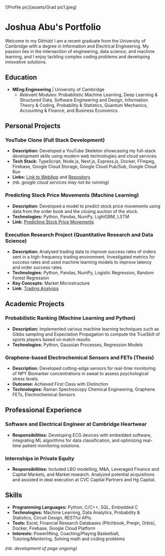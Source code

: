 ![Profile pic](assets/Grad pic1.jpeg)

# Joshua Abu's Portfolio
Welcome to my GitHub! I am a recent graduate from the University of Cambridge with a degree in Information and Electrical Engineering. My passion lies in the intersection of engineering, data science, and machine learning, and I enjoy tackling complex coding problems and developing innovative solutions.

## Education
- **MEng Engineering** | University of Cambridge
  - *Relevant Modules:* Probabilistic Machine Learning, Deep Learning & Structured Data, Software Engineering and Design, Information Theory & Coding, Probability & Statistics, Quantum Mechanics, Accounting & Finance, and Business Economics.

## Personal Projects
### YouTube Clone (Full Stack Development)
- **Description:** Developed a YouTube Skeleton showcasing my full-stack development skills using modern web technologies and cloud services.
- **Tech Stack:** TypeScript, Node.js, Next.js, Express.js, Docker, FFmpeg, Firebase, Google Cloud Storage, Google Cloud Pub/Sub, Google Cloud Run
- **Links:** [Link to WebApp](https://yt-web-client-immn7fa7pa-uc.a.run.app) and [Repository](https://github.com/jea68/Youtube-Clone)
- *(nb. google cloud services may not be running)*

### Predicting Stock Price Movements (Machine Learning)
- **Description:** Developed a model to predict stock price movements using data from the order book and the closing auction of the stock. 
- **Technologies:** Python, Pandas, NumPy, LightGBM, LSTM
- **Link:** [Predicting Stock Price Movements](https://github.com/jea68/Predicting_StockPrice_Movements)

### Execution Research Project (Quantitative Research and Data Science)
- **Description:** Analysed trading data to improve success rates of orders sent in a high-frequency trading environment. Investigated metrics for success rates and used machine learning models to improve latency and order success rates.
- **Technologies:** Python, Pandas, NumPy, Logistic Regression, Random Forest Regression
- **Key Concepts:** Market Microstructure
- **Link:** [Trading Analyisis](https://github.com/jea68/Execution-Research-Project)


## Academic Projects

### Probabilistic Ranking (Machine Learning and Python)
- **Description:** Implemented various machine learning techniques such as Gibbs sampling and Expectation Propagation to compute the TrueSkill of sports players based on match results.
- **Technologies:** Python, Gaussian Processes, Regression Models

### Graphene-based Electrochemical Sensors and FETs (Thesis)
- **Description:** Developed cutting-edge sensors for real-time monitoring of NPY Biomarker concentrations in sweat to assess psychological stress levels.
- **Outcome:** Achieved First Class with Distinction
- **Technologies:** Raman Spectroscopy Chemical Engineering, Graphene FETs, Electrochemical Sensors

## Professional Experience

### Software and Electrical Engineer at Cambridge Heartwear
- **Responsibilities:** Developing ECG devices with embedded software, integrating ML algorithms for data classification, and optimizing real-time patient monitoring solutions.

### Internships in Private Equity
- **Responsibilities:** Included LBO modelling, M&A, Leveraged Finance and Capital Markets, and Market research. Analyzed potential acquisitions and assisted in deal execution at CVC Capital Partners and Hg Capital.

## Skills
- **Programming Languages:** Python, C/C++, SQL, Embedded C
- **Technologies:** Machine Learning, Data Analytics, Probability & Statistics, Circuit Design, RESTful APIs.
- **Tools:** Excel, Financial Research Databases (Pitchbook, Preqin, Orbis), Docker, Firebase, Google Cloud Platform
- **Interests:** Powerlifting, Coaching/Playing Basketball, Tutoring/Mentoring, Solving math and coding problems

*(nb. development of page ongoing)*
